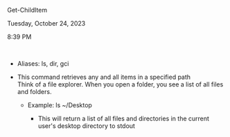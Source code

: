Get-ChildItem

Tuesday, October 24, 2023

8:39 PM

 

-   Aliases: ls, dir, gci

-   This command retrieves any and all items in a specified path\
    Think of a file explorer. When you open a folder, you see a list of all files and folders.

    -   Example: ls \~/Desktop

        -   This will return a list of all files and directories in the current user\'s desktop directory to stdout
